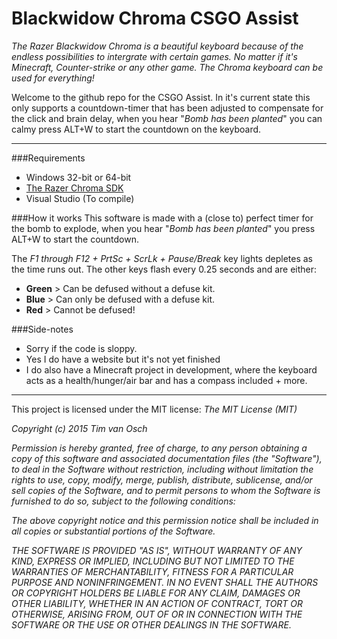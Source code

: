 # Blackwidow Chroma CSGO Assist #

*The Razer Blackwidow Chroma is a beautiful keyboard because of the endless possibilities to intergrate with certain games. No matter if it's Minecraft, Counter-strike or any other game. The Chroma keyboard can be used for everything!*


Welcome to the github repo for the CSGO Assist. In it's current state this only supports a countdown-timer that has been adjusted to compensate for the click and brain delay, when you hear "*Bomb has been planted*" you can calmy press ALT+W to start the countdown on the keyboard.


----------


###Requirements
 * Windows 32-bit or 64-bit
 * [The Razer Chroma SDK](http://developer.razerzone.com/chroma/download/)
 * Visual Studio (To compile)

###How it works
This software is made with a (close to) perfect timer for the bomb to explode, when you hear "*Bomb has been planted*" you press ALT+W to start the countdown.

The *F1 through F12 + PrtSc + ScrLk + Pause/Break* key lights depletes as the time runs out. The other keys flash every 0.25 seconds and are either:
 * **Green** > Can be defused without a defuse kit.
 * **Blue** > Can only be defused with a defuse kit.
 * **Red** > Cannot be defused!

###Side-notes
 * Sorry if the code is sloppy.
 * Yes I do have a website but it's not yet finished
 * I do also have a Minecraft project in development, where the keyboard acts as a health/hunger/air bar and has a compass included + more.
 

----------


This project is licensed under the MIT license:
*The MIT License (MIT)*

*Copyright (c) 2015 Tim van Osch*

*Permission is hereby granted, free of charge, to any person obtaining a copy*
*of this software and associated documentation files (the "Software"), to deal*
*in the Software without restriction, including without limitation the rights*
*to use, copy, modify, merge, publish, distribute, sublicense, and/or sell*
*copies of the Software, and to permit persons to whom the Software is*
*furnished to do so, subject to the following conditions:*

*The above copyright notice and this permission notice shall be included in all*
*copies or substantial portions of the Software.*

*THE SOFTWARE IS PROVIDED "AS IS", WITHOUT WARRANTY OF ANY KIND, EXPRESS OR*
*IMPLIED, INCLUDING BUT NOT LIMITED TO THE WARRANTIES OF MERCHANTABILITY,*
*FITNESS FOR A PARTICULAR PURPOSE AND NONINFRINGEMENT. IN NO EVENT SHALL THE*
*AUTHORS OR COPYRIGHT HOLDERS BE LIABLE FOR ANY CLAIM, DAMAGES OR OTHER*
*LIABILITY, WHETHER IN AN ACTION OF CONTRACT, TORT OR OTHERWISE, ARISING FROM,*
*OUT OF OR IN CONNECTION WITH THE SOFTWARE OR THE USE OR OTHER DEALINGS IN THE*
*SOFTWARE.*
